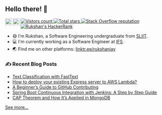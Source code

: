 <!--
**rukshan99/rukshan99** is a ✨ _special_ ✨ repository because its `README.md` (this file) appears on your GitHub profile.-->

## Hello there! 👋

<!-- Social media -->
<a href="https://www.linkedin.com/in/rukshanjayasekara/">
  <img align="left" alt="Rukshan's's Linkedin" width="22px" src="https://raw.githubusercontent.com/peterthehan/peterthehan/master/assets/linkedin.svg" />
</a>
<a href="https://www.linkedin.com/in/rukshanjayasekara/">
  <img align="left" alt="Rukshan's's Linkedin" width="22px" src="https://raw.githubusercontent.com/peterthehan/peterthehan/master/assets/twitter.svg" />
</a>
<!--
<a href="https://www.facebook.com/rukshan.jayasekara.1690/">
  <img align="left" alt="Rukshan's's Facebook" width="22px" src="https://raw.githubusercontent.com/peterthehan/peterthehan/master/assets/facebook.svg" />
</a>
-->
<p>
<!-- count visitors -->
<a href="https://visitor-badge.glitch.me/badge?page_id=rukshan99.rukshan99">
  <img alt="Vistors count" src="https://visitor-badge.glitch.me/badge?page_id=rukshan99.rukshan99">
</a>

<!-- GitHub starts count -->
<a href="https://img.shields.io/github/stars/rukshan99?style=social">
  <img alt="Total stars" src="https://img.shields.io/github/stars/rukshan99?style=flat&logo=github&color=6e5494">
</a>  
  
<!-- display GitHub followers
<a href="https://github.com/Rukshan99?tab=followers">
  <img alt="GitHub followers" src="https://img.shields.io/github/followers/Rukshan99?color=green&logo=github">
</a> -->  
  
<!-- display Stack Overflow reputation -->
<a href="https://stackoverflow.com/users/14143312/">
  <img alt="Stack Overflow reputation" src="https://img.shields.io/stackexchange/stackoverflow/r/14143312?color=orange&label=reputation&logo=stackoverflow">
</a>

<!-- Shield for HackerRank -->
<a href="https://www.hackerrank.com/IT19129204">
  <img alt ="Rukshan's HackerRank" src="https://img.shields.io/badge/HackerRank-&#9734&#9734&#9734&#9734&#9734-brightgreen?style=flat&logo=hackerrank">
</a>  
</p>

- 😄 I’m Rukshan, a Software Engineering undergraduate from [SLIIT](https://www.sliit.lk).
- 💻 I'm currently working as a Software Engineer at [IFS](https://www.ifs.com/).
- 🌏 Find me on other platforms: [linktr.ee/rukshanjay](https://linktr.ee/rukshanjay)

### &#x270d; Recent Blog Posts
<!-- BLOG-POST-LIST:START -->
- [Text Classification with FastText](https://rukshanjayasekara.wordpress.com/2022/05/13/text-classification-with-fasttext/)
- [How to deploy your existing Express server to AWS Lambda?](https://rukshanjayasekara.wordpress.com/2021/07/23/how-to-deploy-your-existing-express-server-to-aws-lambda/)
- [A Beginner’s Guide to GitHub Contributing](https://rukshanjayasekara.wordpress.com/2021/05/02/a-beginners-guide-to-github-contributing/)
- [Spring Boot Continuous Integration with Jenkins: A Step by Step Guide](https://rukshanjayasekara.wordpress.com/2021/03/17/spring-boot-continuous-integration-with-jenkins-a-step-by-step-guide/)
- [CAP Theorem and How It’s Applied in MongoDB](https://rukshanjayasekara.wordpress.com/2021/03/06/cap-theorem-and-how-its-applied-in-mongodb/)
<!-- BLOG-POST-LIST:END -->
[See more...](https://www.rukshanjayasekara.wordpress.com/blog)

<!-- ## &#x1f4c8; GitHub Stats
<img align="left" height="210" src="https://github-readme-stats.vercel.app/api/top-langs/?username=rukshan99&hide=ejs,html,css,handlebars,scss,less,ruby&title_color=ffffff&text_color=c9cacc&icon_color=2bbc8a&bg_color=1d1f21" /> 
<hr />
<img align="center" src="https://github-readme-stats.vercel.app/api?username=rukshan99&show_icons=true&line_height=27&count_private=true&title_color=ffffff&text_color=c9cacc&icon_color=2bbc8a&bg_color=1d1f21" alt="Rukshan's GitHub Stats" />
-->


